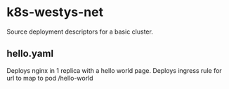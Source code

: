 # k8s-westys-net
Source deployment descriptors for a basic cluster.

## hello.yaml
Deploys nginx in 1 replica with a hello world page.
Deploys ingress rule for url to map to pod
    /hello-world

